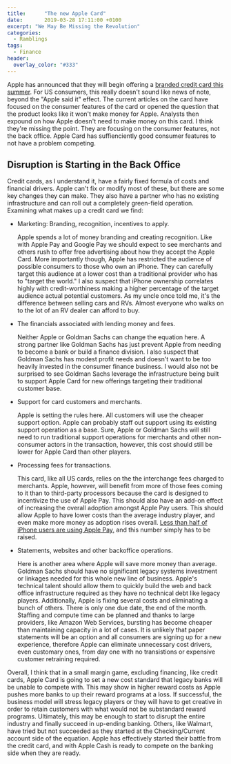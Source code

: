 ```yaml
---
title:      "The new Apple Card"
date:       2019-03-28 17:11:00 +0100
excerpt: "We May Be Missing the Revolution"
categories:
  - Ramblings
tags:
  - Finance
header:
  overlay_color: "#333"
---
```


Apple has announced that they will begin offering a [branded credit card this summer](https://www.apple.com/apple-card/).
For US consumers, this really doesn't sound like news of note, beyond the "Apple said it" effect.
The current articles on the card have focused on the consumer features of the card or opened the question that the product looks like it won't make money for Apple.
Analysts then expound on how Apple doesn't need to make money on this card.
I think they're missing the point.
They are focusing on the consumer features, not the back office.
Apple Card has suffienciently good consumer features to not have a problem competing.

## Disruption is Starting in the Back Office

Credit cards, as I understand it, have a fairly fixed formula of costs and financial drivers.
Apple can't fix or modify most of these, but there are some key changes they can make.
They also have a partner who has no existing infrastructure and can roll out a completely green-field operation.
Examining what makes up a credit card we find:

* Marketing: Branding, recognition, incentives to apply.

  Apple spends a lot of money branding and creating recognition.
  Like with Apple Pay and Google Pay we should expect to see merchants and others rush to offer free advertising about how they accept the Apple Card.
  More importantly though, Apple has restricted the audience of possible consumers to those who own an iPhone.
  They can carefully target this audience at a lower cost than a traditional provider who has to "target the world."
  I also suspect that iPhone ownership correlates highly with credit-worthiness making a higher percentage of the target audience actual potential customers.
  As my uncle once told me, it's the difference between selling cars and RVs.
  Almost everyone who walks on to the lot of an RV dealer can afford to buy.

* The financials associated with lending money and fees.

  Neither Apple or Goldman Sachs can change the equation here.
  A strong partner like Goldman Sachs has just prevent Apple from needing to become a bank or build a finance division.
  I also suspect that Goldman Sachs has modest profit needs and doesn't want to be too heavily invested in the consumer finance business.
  I would also not be surprised to see Goldman Sachs leverage the infrastructure being built to support Apple Card for new offerings targeting their traditional customer base.

* Support for card customers and merchants.

  Apple is setting the rules here.
  All customers will use the cheaper support option.
  Apple can probably staff out support using its existing support operation as a base.
  Sure, Apple or Goldman Sachs will still need to run traditional support operations for merchants and other non-consumer actors in the transaction, however, this cost should still be lower for Apple Card than other players.

* Processing fees for transactions.

  This card, like all US cards, relies on the the interchange fees charged to merchants.
  Apple, however, will benefit from more of those fees coming to it than to third-party processors because the card is designed to incentivize the use of Apple Pay.
  This should also have an add-on effect of increasing the overall adoption amongst Apple Pay users.
  This should allow Apple to have lower costs than the average industry player, and even make more money as adoption rises overall.
  [Less than half of iPhone users are using Apple Pay,](https://loupventures.com/apple-pay-adoption-continues-to-climb/) and this number simply has to be raised.

* Statements, websites and other backoffice operations.

  Here is another area where Apple will save more money than average.
  Goldman Sachs should have no significant legacy systems investment or linkages needed for this whole new line of business.
  Apple's technical talent should allow them to quickly build the web and back office infrastructure required as they have no technical debt like legacy players.
  Additionally, Apple is fixing several costs and eliminating a bunch of others.
  There is only one due date, the end of the month.
  Staffing and compute time can be planned and thanks to large providers, like Amazon Web Services, bursting has become cheaper than maintaining capacity in a lot of cases.
  It is unlikely that paper statements will be an option and all consumers are signing up for a new experience, therefore Apple can eliminate unnecessary cost drivers, even customary ones, from day one with no transistions or expensive customer retraining required.

Overall, I think that in a small margin game, excluding financing, like credit cards, Apple Card is going to set a new cost standard that legacy banks will be unable to compete with.
This may show in higher reward costs as Apple pushes more banks to up their reward programs at a loss.
If successful, the business model will stress legacy players or they will have to get creative in order to retain customers with what would not be substandard reward programs.
Ultimately, this may be enough to start to disrupt the entire industry and finally succeed in up-ending banking.
Others, like Walmart, have tried but not succeeded as they started at the Checking/Current account side of the equation.
Apple has effectively started their battle from the credit card, and with Apple Cash is ready to compete on the banking side when they are ready.
